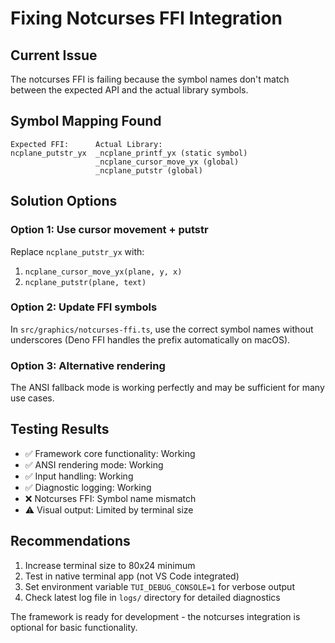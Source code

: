 # Fixing Notcurses FFI Integration

## Current Issue
The notcurses FFI is failing because the symbol names don't match between the expected API and the actual library symbols.

## Symbol Mapping Found
```
Expected FFI:      Actual Library:
ncplane_putstr_yx  _ncplane_printf_yx (static symbol)
                   _ncplane_cursor_move_yx (global)
                   _ncplane_putstr (global)
```

## Solution Options

### Option 1: Use cursor movement + putstr
Replace `ncplane_putstr_yx` with:
1. `ncplane_cursor_move_yx(plane, y, x)`
2. `ncplane_putstr(plane, text)`

### Option 2: Update FFI symbols
In `src/graphics/notcurses-ffi.ts`, use the correct symbol names without underscores (Deno FFI handles the prefix automatically on macOS).

### Option 3: Alternative rendering
The ANSI fallback mode is working perfectly and may be sufficient for many use cases.

## Testing Results
- ✅ Framework core functionality: Working
- ✅ ANSI rendering mode: Working  
- ✅ Input handling: Working
- ✅ Diagnostic logging: Working
- ❌ Notcurses FFI: Symbol name mismatch
- ⚠️  Visual output: Limited by terminal size

## Recommendations
1. Increase terminal size to 80x24 minimum
2. Test in native terminal app (not VS Code integrated)
3. Set environment variable `TUI_DEBUG_CONSOLE=1` for verbose output
4. Check latest log file in `logs/` directory for detailed diagnostics

The framework is ready for development - the notcurses integration is optional for basic functionality. 
